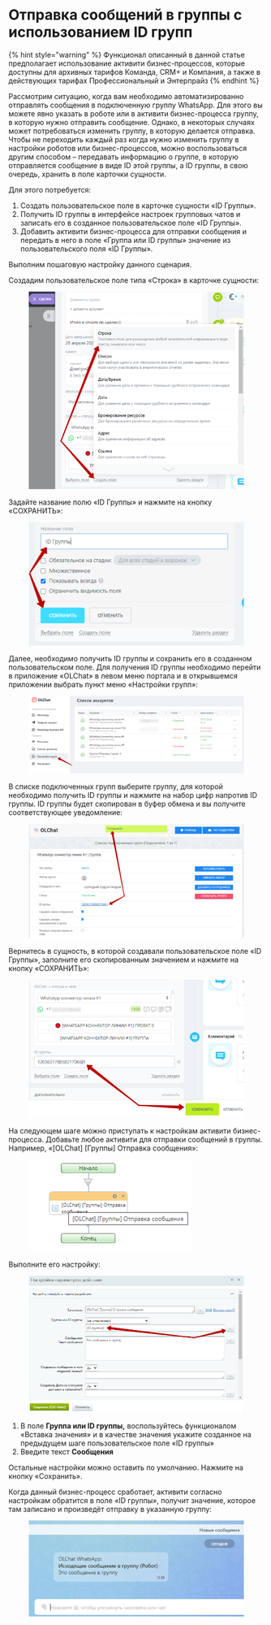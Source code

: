 # Отправка сообщений в группы с использованием ID групп

{% hint style="warning" %}
Функционал описанный в данной статье предполагает использование активити бизнес-процессов, которые доступны для архивных тарифов Команда, CRM+ и Компания, а также в действующих тарифах Профессиональный и Энтерпрайз
{% endhint %}

Рассмотрим ситуацию, когда вам необходимо автоматизированно отправлять сообщения в подключенную группу WhatsApp. Для этого вы можете явно указать в роботе или в активити бизнес-процесса группу, в которую нужно отправить сообщение. Однако, в некоторых случаях может потребоваться изменить группу, в которую делается отправка. Чтобы не переходить каждый раз когда нужно изменить группу в настройки роботов или бизнес-процессов, можно воспользоваться другим способом – передавать информацию о группе, в которую отправляется сообщение в виде ID этой группы, а ID группы, в свою очередь, хранить в поле карточки сущности.

Для этого потребуется:

1. Создать пользовательское поле в карточке сущности «ID Группы».
2. Получить ID группы в интерфейсе настроек групповых чатов и записать его в созданное пользовательское поле «ID Группы».
3. Добавить активити бизнес-процесса для отправки сообщения и передать в него в поле «Группа или ID группы» значение из пользовательского поля «ID Группы».

Выполним пошаговую настройку данного сценария.

Создадим пользовательское поле типа «Строка» в карточке сущности:

<figure><img src="../../.gitbook/assets/image (1) (1) (1) (1) (1) (1) (1) (1) (1) (1) (1) (1) (1) (1).png" alt=""><figcaption></figcaption></figure>

Задайте название полю «ID Группы» и нажмите на кнопку «СОХРАНИТЬ»:

<figure><img src="../../.gitbook/assets/image (1) (1) (1) (1) (1) (1) (1) (1) (1) (1) (1) (1) (1) (1) (1).png" alt=""><figcaption></figcaption></figure>

Далее, необходимо получить ID группы и сохранить его в созданном пользовательском поле. Для получения ID группы необходимо перейти в приложение «OLChat» в левом меню портала и в открывшемся приложении выбрать пункт меню «Настройки групп»:

<figure><img src="../../.gitbook/assets/image (2) (1) (1) (1) (1) (1) (1).png" alt=""><figcaption></figcaption></figure>

В списке подключенных групп выберите группу, для которой необходимо получить ID группы и нажмите на набор цифр напротив ID группы. ID группы будет скопирован в буфер обмена и вы получите соответствующее уведомление:

<figure><img src="../../.gitbook/assets/image (3) (1) (1) (1).png" alt=""><figcaption></figcaption></figure>

Вернитесь в сущность, в которой создавали пользовательское поле «ID Группы», заполните его скопированным значением и нажмите на кнопку «СОХРАНИТЬ»:

<figure><img src="../../.gitbook/assets/image (4) (1) (1).png" alt=""><figcaption></figcaption></figure>

На следующем шаге можно приступать к настройкам активити бизнес-процесса. Добавьте любое активити для отправки сообщений в группы. Например, «\[OLChat] \[Группы] Отправка сообщения»:

<figure><img src="../../.gitbook/assets/image (5) (1).png" alt=""><figcaption></figcaption></figure>

Выполните его настройку:

<figure><img src="../../.gitbook/assets/image (6).png" alt=""><figcaption></figcaption></figure>

1. В поле **Группа или ID группы,** воспользуйтесь функционалом «Вставка значения» и в качестве значения укажите созданное на предыдущем шаге пользовательское поле «ID группы»
2. Введите текст **Сообщения**

Остальные настройки можно оставить по умолчанию. Нажмите на кнопку «Сохранить».

Когда данный бизнес-процесс сработает, активити согласно настройкам обратится в поле «ID группы», получит значение, которое там записано и произведёт отправку в указанную группу:

<figure><img src="../../.gitbook/assets/image (7).png" alt=""><figcaption></figcaption></figure>
